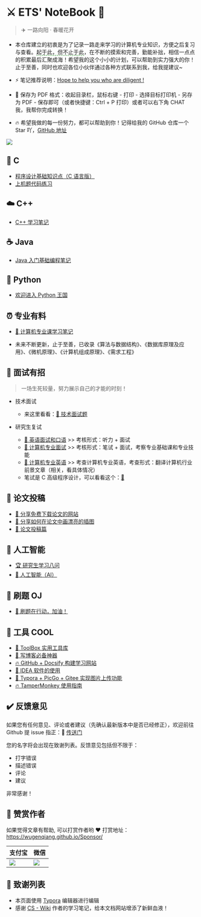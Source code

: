 # ⚔️ ETS' NoteBook 📖

> ✈️ 一路向阳 · 春暖花开

* 本仓库建立的初衷是为了记录一路走来学习的计算机专业知识，方便之后复习与查看。<span style="border-bottom:1px dashed green;">起于此，但不止于此</span>，在不断的摸索和完善，勤能补拙，相信一点点的积累最后汇聚成海！希望我的这个小小的计划，可以帮助到实力强大的你！止于至善，同时也欢迎各位小伙伴通过各种方式联系到我，给我提建议~
* ⚡ 笔记推荐说明：[Hope to help you who are diligent !](document/笔记推荐说明.md)

* 📝 保存为 PDF 格式：收起目录栏，鼠标右键 - 打印 - 选择目标打印机 - 另存为 PDF - 保存即可（或者快捷键：Ctrl + P 打印）或者可以右下角 CHAT 我，我帮你完成转换！
* 🔥 希望我做的每一份努力，都可以帮助到你！记得给我的 GitHub 仓库一个 Star 吖，[GitHub 地址](https://github.com/wugenqiang/NoteBook)



![](https://gitee.com/wugenqiang/PictureBed/raw/master/NoteBook/20200531131737.jpg)



## 📌 C

* [程序设计基础知识点（C 语言版）](C/C-Notes.md)       
* [上机题代码练习](C/C-Code.md)

## ☁️ C++

* [C++ 学习笔记](C++/C++Notes.md)

## ☕️ Java

* [Java 入门基础编程笔记](Java/Java-Base-Notes.md)



## 🐍 Python

* [欢迎进入 Python 王国](Python/)

## ⏰ 专业有料

* [🌈 计算机专业课学习笔记](专业有料/README.md)

* 未来不断更新，止于至善，已收录《算法与数据结构》、《数据库原理及应用》、《微机原理》、《计算机组成原理》、《需求工程》



## 📝   面试有招

> 一场生死较量，努力展示自己的才能的时刻！

* 技术面试

  * 来这里看看：[🚀 技术面试题](interview/README.md)

* 研究生复试
  * [🌼 英语面试和口语](PostgraduateExam/english-interview-speaking.md)  >>  考核形式：听力 + 面试
  * [🔨 计算机专业面试](PostgraduateExam/计算机专业面试.md)  >>  考核形式：笔试 + 面试，考察专业基础课和专业技能
  * [👀 计算机专业英语](PostgraduateExam/计算机专业英语.md)  >>  考查计算机专业英语，考查形式：翻译计算机行业前景文章（相关，看具体情况）
  * 笔试是 C 高级程序设计，可以看看这个：[💎](C/高级程序设计复试笔试准备题.md)



## 🎨 论文投稿

* [🎉 分享免费下载论文的网站](ToolBox/ShareToFreeDownloadPapers.md)
* [🎉 分享如何在论文中画漂亮的插图](ToolBox/分享如何在论文中画插图.md)
* [🎉 论文投稿篇](论文方面/)

## 🤖 人工智能

* [🏆 研究生学习八问](思录/研究生学习八问.md)
* [🤖 人工智能（AI）](人工智能/)

## 🐋	刷题 OJ

* [🍉 刷题在行动，加油！](OJ/README.md)



## 🔧     工具 COOL

* [🔨 ToolBox 实用工具库](ToolBox/Tools.md)
* [🍉 写博客必备神器](ToolBox/写博客必备神器.md)
* [🔥 GitHub + Docsify 构建学习网站](/docsify/README)
* [🔑 IDEA 软件的使用](ToolBox/IDEA使用指南.md)
* [🎨 Typora + PicGo + Gitee 实现图片上传功能](ToolBox/Typora-PicGo-Gitee-PictureBed-Cool.md)
* [🔥 TamperMonkey 使用指南](ToolBox/TamperMonkey使用指南.md)



## ✔️ 反馈意见

如果您有任何意见、评论或者建议（先确认最新版本中是否已经修正），欢迎前往 Github 提 issue 指正：🚀 [传送门](https://github.com/wugenqiang/NoteBook/issues)

您的名字将会出现在致谢列表。反馈意见包括但不限于：

* 打字错误
* 描述错误
* 评论
* 建议

非常感谢！

## 🎅 赞赏作者

如果觉得文章有帮助, 可以打赏作者哟 ❤️ 打赏地址：https://wugenqiang.github.io/Sponsor/

| 支付宝                                                       | 微信                                                         |
| ------------------------------------------------------------ | ------------------------------------------------------------ |
| ![](https://gitee.com/wugenqiang/PictureBed/raw/master/NoteBook/20200511224747.png) | ![](https://gitee.com/wugenqiang/PictureBed/raw/master/NoteBook/20200511224759.png) |



## 🍋 致谢列表

* 本页面使用 [Typora](https://www.typora.io/) 编辑器进行编辑
* 感谢 [CS - Wiki](https://veal98.github.io/CS-Wiki/#/README) 作者的学习笔记，给本文档网站增添了新鲜血液！

